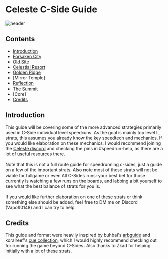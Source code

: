 # Celeste C-Side Guide
![header](https://cdn.discordapp.com/attachments/785077819771453461/1015951976430845982/csides.png)
## Contents
- [Introduction](#introduction)
- [Forsaken City](https://github.com/Vapo41/C-Side-Guide/blob/main/City-C.md)
- [Old Site](https://github.com/Vapo41/C-Side-Guide/blob/main/Site-C.md)
- [Celestial Resort](https://github.com/Vapo41/C-Side-Guide/blob/main/Resort-C.md)
- [Golden Ridge](https://github.com/Vapo41/C-Side-Guide/blob/main/Ridge-C.md)
- [Mirror Temple]
- [Reflection](https://github.com/Vapo41/C-Side-Guide/blob/main/Reflection-C.md)
- [The Summit](https://github.com/Vapo41/C-Side-Guide/blob/main/The%20Summit.md)
- [Core]
- [Credits](#credits)

## Introduction
This guide will be covering some of the more advanced strategies primarily used in C-Side individual level speedruns. As the goal is mainly top level IL strats, this assumes you already know the key speedtech and mechanics. If you would like elaboration on these mechanics, I would recommend joining the [Celeste discord](https://discord.com/invite/celeste) and checking the pins in #speedrun-help, as there are a lot of useful resources there.
\
\
Note that this is not a full route guide for speedrunning c-sides, just a guide on a few of the important strats. Also note most of these strats will not be viable for fullgame or even All C-Sides runs: your best bet for those currently is watching a few runs on the boards, and labbing a bit yourself to see what the best balance of strats for you is.
\
\
If you would like further elaboration on one of these strats or think something else should be added, feel free to DM me on Discord (Vapo#0148) and I can try to help.

## Credits

This guide and format were heavily inspired by buhbai's [arbguide](https://github.com/buhbai/arbguide) and koralreef's [cue collection](https://github.com/koralreeef/anypercent-cuecollection), which I would highly recommend checking out for running the game beyond C-Sides. Also thanks to Zkad for helping initially with a lot of these strats.
